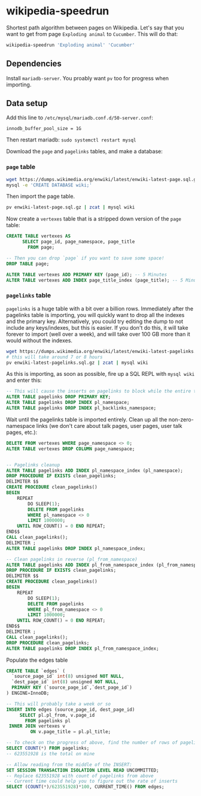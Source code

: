 # wikipedia-speedrun

Shortest path algorithm between pages on Wikipedia. Let's say that you want to get from page `Exploding animal` to `Cucumber`. This will do that:

```sh
wikipedia-speedrun 'Exploding animal' 'Cucumber'
```

## Dependencies

Install `mariadb-server`. You proably want `pv` too for progress when importing.
## Data setup

Add this line to `/etc/mysql/mariadb.conf.d/50-server.conf`:

```
innodb_buffer_pool_size = 1G
```

Then restart mariadb: `sudo systemctl restart mysql`

Download the `page` and `pagelinks` tables, and make a database:

### `page` table

```bash
wget https://dumps.wikimedia.org/enwiki/latest/enwiki-latest-page.sql.gz
mysql -e 'CREATE DATABASE wiki;'
```

Then import the page table.

```sh
pv enwiki-latest-page.sql.gz | zcat | mysql wiki
```

Now create a `vertexes` table that is a stripped down version of the `page` table:

```sql
CREATE TABLE vertexes AS
      SELECT page_id, page_namespace, page_title
        FROM page;

-- Then you can drop `page` if you want to save some space!
DROP TABLE page;

ALTER TABLE vertexes ADD PRIMARY KEY (page_id); -- 5 Minutes
ALTER TABLE vertexes ADD INDEX page_title_index (page_title); -- 5 Minutes
```

### `pagelinks` table

`pagelinks` is a huge table with a bit over a billion rows. Immediately after the pagelinks table is importing, you will quickly want to drop all the indexes and the primary key. Alternatively, you could try editing the dump to not include any keys/indexes, but this is easier. If you don't do this, it will take forever to import (well over a week), and will take over 100 GB more than it would without the indexes.

```sh
wget https://dumps.wikimedia.org/enwiki/latest/enwiki-latest-pagelinks.sql.gz
# this will take around 7 or 8 hours
pv enwiki-latest-pagelinks.sql.gz | zcat | mysql wiki
```

As this is importing, as soon as possible, fire up a SQL REPL with `mysql wiki` and enter this:

```sql
-- This will cause the inserts on pagelinks to block while the entire table is copied, so don't wait long to start it!
ALTER TABLE pagelinks DROP PRIMARY KEY;
ALTER TABLE pagelinks DROP INDEX pl_namespace;
ALTER TABLE pagelinks DROP INDEX pl_backlinks_namespace;
```

Wait until the pagelinks table is imported entirely. Clean up all the non-zero-namespace links (we don't care about talk pages, user pages, user talk pages, etc.):

```sql
DELETE FROM vertexes WHERE page_namespace <> 0;
ALTER TABLE vertexes DROP COLUMN page_namespace;


-- Pagelinks cleanup
ALTER TABLE pagelinks ADD INDEX pl_namespace_index (pl_namespace);
DROP PROCEDURE IF EXISTS clean_pagelinks;
DELIMITER $$
CREATE PROCEDURE clean_pagelinks()
BEGIN   
    REPEAT
        DO SLEEP(1);
        DELETE FROM pagelinks
        WHERE pl_namespace <> 0
        LIMIT 1000000;
    UNTIL ROW_COUNT() = 0 END REPEAT;
END$$
CALL clean_pagelinks();
DELIMITER ;
ALTER TABLE pagelinks DROP INDEX pl_namespace_index;

-- Clean pagelinks in reverse (pl_from_namespace)
ALTER TABLE pagelinks ADD INDEX pl_from_namespace_index (pl_from_namespace);
DROP PROCEDURE IF EXISTS clean_pagelinks;
DELIMITER $$
CREATE PROCEDURE clean_pagelinks()
BEGIN   
    REPEAT
        DO SLEEP(1);
        DELETE FROM pagelinks
        WHERE pl_from_namespace <> 0
        LIMIT 1000000;
    UNTIL ROW_COUNT() = 0 END REPEAT;
END$$
DELIMITER ;
CALL clean_pagelinks();
DROP PROCEDURE clean_pagelinks;
ALTER TABLE pagelinks DROP INDEX pl_from_namespace_index;
```

Populate the edges table

```sql
CREATE TABLE `edges` (
  `source_page_id` int(8) unsigned NOT NULL,
  `dest_page_id` int(8) unsigned NOT NULL,
  PRIMARY KEY (`source_page_id`,`dest_page_id`)
) ENGINE=InnoDB;

-- This will probably take a week or so
INSERT INTO edges (source_page_id, dest_page_id)
     SELECT pl.pl_from, v.page_id
       FROM pagelinks pl
 INNER JOIN vertexes v
         ON v.page_title = pl.pl_title;

-- To check on the progress of above, find the number of rows of pagelinks:
SELECT COUNT(*) FROM pagelinks;
-- 623551928 is the total on mine

-- Allow reading from the middle of the INSERT:
SET SESSION TRANSACTION ISOLATION LEVEL READ UNCOMMITTED;
-- Replace 623551928 with count of pagelinks from above
-- Current time could help you to figure out the rate of inserts
SELECT (COUNT(*)/623551928)*100, CURRENT_TIME() FROM edges; 
```